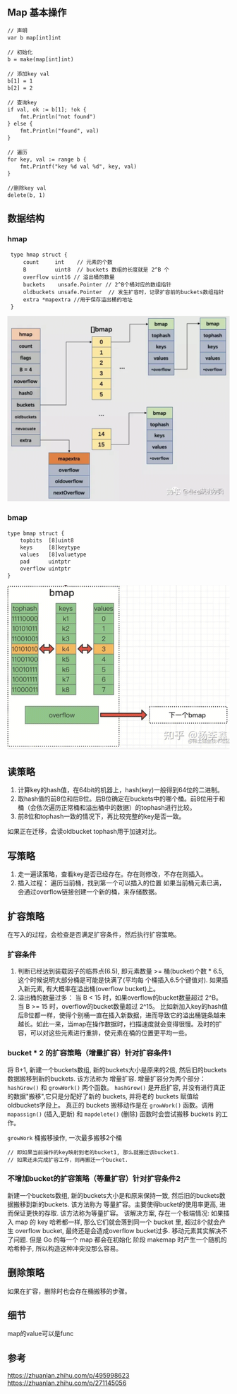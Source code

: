 

## Map 基本操作

``` 
// 声明
var b map[int]int 

// 初始化
b = make(map[int]int)

// 添加key val
b[1] = 1 
b[2] = 2

// 查询key
if val, ok := b[1]; !ok {
	fmt.Println("not found")
} else {
	fmt.Println("found", val)
}

// 遍历
for key, val := range b {
	fmt.Printf("key %d val %d", key, val)
}

//删除key val
delete(b, 1)
```

## 数据结构
### hmap
```
 type hmap struct {
     count     int    // 元素的个数
     B         uint8  // buckets 数组的长度就是 2^B 个
     overflow uint16 // 溢出桶的数量
     buckets    unsafe.Pointer // 2^B个桶对应的数组指针
     oldbuckets unsafe.Pointer  // 发生扩容时，记录扩容前的buckets数组指针
     extra *mapextra //用于保存溢出桶的地址
 }
```
![alt text](image-17.png)
### bmap
```
type bmap struct {
    topbits  [8]uint8
    keys     [8]keytype
    values   [8]valuetype
    pad      uintptr
    overflow uintptr
}
```
![alt text](image-18.png)

## 读策略

1. 计算key的hash值，在64bit的机器上，hash(key)一般得到64位的二进制。
2. 取hash值的前8位和后B位。后B位确定在buckets中的哪个桶。前8位用于和桶（会依次遍历正常桶和溢出桶中的数据）的tophash进行比较。
3. 前8位和tophash一致的情况下，再比较完整的key是否一致。

如果正在迁移，会读oldbucket
tophash用于加速对比。

## 写策略
1. 走一遍读策略，查看key是否已经存在。存在则修改，不存在则插入。
2. 插入过程：
遍历当前桶，找到第一个可以插入的位置
如果当前桶元素已满，会通过overflow链接创建一个新的桶，来存储数据。

## 扩容策略
在写入的过程，会检查是否满足扩容条件，然后执行扩容策略。

### 扩容条件

1. 判断已经达到装载因子的临界点(6.5), 即元素数量 >= 桶(bucket)个数 * 6.5, 这个时候说明大部分桶是可能是快满了(平均每 个桶插入6.5个键值对). 如果插入新元素, 有大概率在溢出桶(overflow bucket)上。
2. 溢出桶的数量过多：
当 B < 15 时，如果overflow的bucket数量超过 2^B。
当 B >= 15 时，overflow的bucket数量超过 2^15。
比如新加入key的hash值后B位都一样，使得个别桶一直在插入新数据，进而导致它的溢出桶链条越来越长。如此一来，当map在操作数据时，扫描速度就会变得很慢。及时的扩容，可以对这些元素进行重排，使元素在桶的位置更平均一些。

### bucket * 2 的扩容策略（增量扩容）针对扩容条件1
将 B+1, 新建一个buckets数组, 新的buckets大小是原来的2倍, 然后旧的buckets数据搬移到新的buckets. 该方法称为 增量扩容.
增量扩容分为两个部分：`hashGrow()`  和  `growWork()`  两个函数。
`hashGrow()`  是开启扩容, 并没有进行真正的数据"搬移",它只是分配好了新的 buckets, 并将老的 buckets 赋值给 oldbuckets字段上。
真正的 buckets 搬移动作是在  `growWork()`  函数。调用  `mapassign()` (插入,更新) 和  `mapdelete()` (删除) 函数时会尝试搬移 buckets 的工作。

`growWork` 桶搬移操作, 一次最多搬移2个桶
```
// 即如果当前操作的key映射到老的bucket1, 那么就搬迁该bucket1.
// 如果还未完成扩容工作，则再搬迁一个bucket.
```

### 不增加bucket的扩容策略（等量扩容）针对扩容条件2
新建一个buckets数组, 新的buckets大小是和原来保持一致, 然后旧的buckets数据搬移到新的buckets. 该方法称为 等量扩容。主要使得bucket的使用率更高, 进而保证更快的存取. 该方法称为等量扩容。
该解决方案, 存在一个极端情况: 如果插入 map 的 key 哈希都一样, 那么它们就会落到同一个 bucket 里, 超过8个就会产生 overflow bucket, 最终还是会造成overflow bucket过多. 移动元素其实解决不了问题. 但是 Go 的每一个 map 都会在初始化 阶段 makemap 时产生一个随机的哈希种子, 所以构造这种冲突没那么容易。

## 删除策略
如果在扩容，删除时也会存在桶搬移的步骤。

## 细节
map的value可以是func

## 参考
https://zhuanlan.zhihu.com/p/495998623
https://zhuanlan.zhihu.com/p/271145056